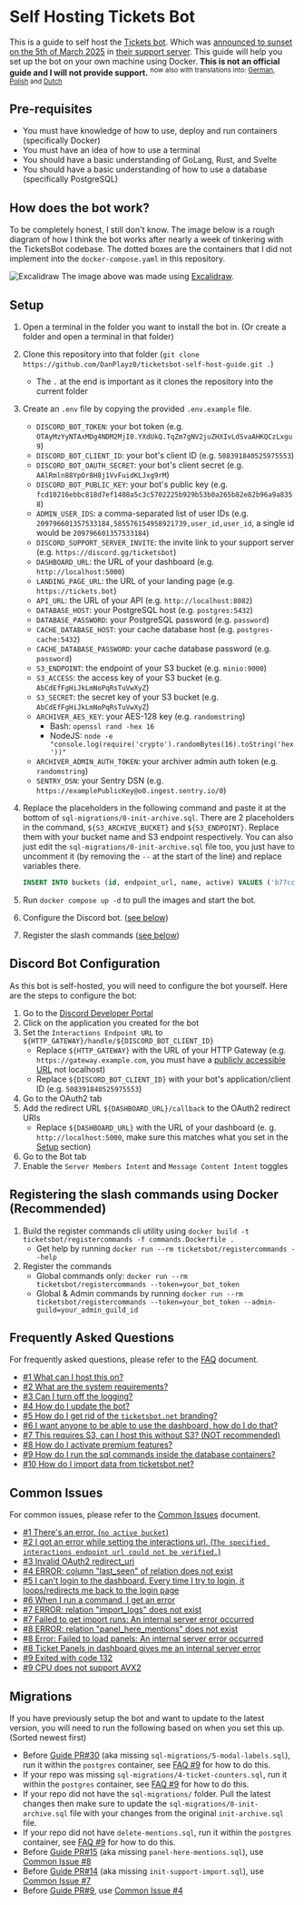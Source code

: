 # Self Hosting Tickets Bot

This is a guide to self host the [Tickets bot](https://discord.com/users/508391840525975553). Which was [announced to sunset on the 5th of March 2025](https://discord.com/channels/508392876359680000/508410703439462400/1325516916995129445) in [their support server](https://discord.gg/XX2TxVCq6g). This guide will help you set up the bot on your own machine using Docker. **This is not an official guide and I will not provide support.** 
<sup>now also with translations into: [German](README_DE.md), [Polish](README_PL.md) and [Dutch](README_NL.md)</sup>
## Pre-requisites

- You must have knowledge of how to use, deploy and run containers (specifically Docker)
- You must have an idea of how to use a terminal
- You should have a basic understanding of GoLang, Rust, and Svelte
- You should have a basic understanding of how to use a database (specifically PostgreSQL)

## How does the bot work?

To be completely honest, I still don't know. The image below is a rough diagram of how I think the bot works after nearly a week of tinkering with the TicketsBot codebase. The dotted boxes are the containers that I did not implement into the `docker-compose.yaml` in this repository.

![Excalidraw](./images/ticketsbot-2025-01-11T23_47_40_622Z.svg)
The image above was made using [Excalidraw](https://excalidraw.com/).

## Setup

1. Open a terminal in the folder you want to install the bot in. (Or create a folder and open a terminal in that folder)
2. Clone this repository into that folder (`git clone https://github.com/DanPlayz0/ticketsbot-self-host-guide.git .`)
   - The `.` at the end is important as it clones the repository into the current folder
3. Create an `.env` file by copying the provided `.env.example` file.

   - `DISCORD_BOT_TOKEN`: your bot token (e.g. `OTAyMzYyNTAxMDg4NDM2MjI0.YXdUkQ.TqZm7gNV2juZHXIvLdSvaAHKQCzLxgu9`)
   - `DISCORD_BOT_CLIENT_ID`: your bot's client ID (e.g. `508391840525975553`)
   - `DISCORD_BOT_OAUTH_SECRET`: your bot's client secret (e.g. `AAlRmln88YpOr8H8j1VvFuidKLJxg9rM`)
   - `DISCORD_BOT_PUBLIC_KEY`: your bot's public key (e.g. `fcd10216ebbc818d7ef1408a5c3c5702225b929b53b0a265b82e82b96a9a8358`)
   - `ADMIN_USER_IDS`: a comma-separated list of user IDs (e.g. `209796601357533184,585576154958921739,user_id,user_id`, a single id would be `209796601357533184`)
   - `DISCORD_SUPPORT_SERVER_INVITE`: the invite link to your support server (e.g. `https://discord.gg/ticketsbot`)
   - `DASHBOARD_URL`: the URL of your dashboard (e.g. `http://localhost:5000`)
   - `LANDING_PAGE_URL`: the URL of your landing page (e.g. `https://tickets.bot`)
   - `API_URL`: the URL of your API (e.g. `http://localhost:8082`)
   - `DATABASE_HOST`: your PostgreSQL host (e.g. `postgres:5432`)
   - `DATABASE_PASSWORD`: your PostgreSQL password (e.g. `password`)
   - `CACHE_DATABASE_HOST`: your cache database host (e.g. `postgres-cache:5432`)
   - `CACHE_DATABASE_PASSWORD`: your cache database password (e.g. `password`)
   - `S3_ENDPOINT`: the endpoint of your S3 bucket (e.g. `minio:9000`)
   - `S3_ACCESS`: the access key of your S3 bucket (e.g. `AbCdEfFgHiJkLmNoPqRsTuVwXyZ`)
   - `S3_SECRET`: the secret key of your S3 bucket (e.g. `AbCdEfFgHiJkLmNoPqRsTuVwXyZ`)
   - `ARCHIVER_AES_KEY`: your AES-128 key (e.g. `randomstring`)
     - Bash: `openssl rand -hex 16`
     - NodeJS: `node -e "console.log(require('crypto').randomBytes(16).toString('hex'))"`
   - `ARCHIVER_ADMIN_AUTH_TOKEN`: your archiver admin auth token (e.g. `randomstring`)
   - `SENTRY_DSN`: your Sentry DSN (e.g. `https://examplePublicKey@o0.ingest.sentry.io/0`)

4. Replace the placeholders in the following command and paste it at the bottom of `sql-migrations/0-init-archive.sql`. There are 2 placeholders in the command, `${S3_ARCHIVE_BUCKET}` and `${S3_ENDPOINT}`. Replace them with your bucket name and S3 endpoint respectively. You can also just edit the `sql-migrations/0-init-archive.sql` file too, you just have to uncomment it (by removing the `--` at the start of the line) and replace variables there.

   ```sql
   INSERT INTO buckets (id, endpoint_url, name, active) VALUES ('b77cc1a0-91ec-4d64-bb6d-21717737ea3c', 'https://${S3_ENDPOINT}', '${S3_ARCHIVE_BUCKET}', TRUE);
   ```

5. Run `docker compose up -d` to pull the images and start the bot.
6. Configure the Discord bot. ([see below](#discord-bot-configuration))
7. Register the slash commands ([see below](#registering-the-slash-commands-using-docker-recommended))

## Discord Bot Configuration

As this bot is self-hosted, you will need to configure the bot yourself. Here are the steps to configure the bot:

1. Go to the [Discord Developer Portal](https://discord.com/developers/applications)
2. Click on the application you created for the bot
3. Set the `Interactions Endpoint URL` to `${HTTP_GATEWAY}/handle/${DISCORD_BOT_CLIENT_ID}`
   - Replace `${HTTP_GATEWAY}` with the URL of your HTTP Gateway (e.g. `https://gateway.example.com`, you must have a [publicly accessible URL](./wiki/faq.md#6-i-want-anyone-to-be-able-to-use-the-dashboard-how-do-i-do-that) not localhost)
   - Replace `${DISCORD_BOT_CLIENT_ID}` with your bot's application/client ID (e.g. `508391840525975553`)
4. Go to the OAuth2 tab
5. Add the redirect URL `${DASHBOARD_URL}/callback` to the OAuth2 redirect URIs
   - Replace `${DASHBOARD_URL}` with the URL of your dashboard (e. g. `http://localhost:5000`, make sure this matches what you set in the [Setup](#setup) section)
6. Go to the Bot tab
7. Enable the `Server Members Intent` and `Message Content Intent` toggles

## Registering the slash commands using Docker (Recommended)

1. Build the register commands cli utility using `docker build -t ticketsbot/registercommands -f commands.Dockerfile .`
   - Get help by running `docker run --rm ticketsbot/registercommands --help`
2. Register the commands
   - Global commands only: `docker run --rm ticketsbot/registercommands --token=your_bot_token`
   - Global & Admin commands by running `docker run --rm ticketsbot/registercommands --token=your_bot_token --admin-guild=your_admin_guild_id`

## Frequently Asked Questions

For frequently asked questions, please refer to the [FAQ](./wiki/faq.md) document.

- [#1 What can I host this on?](./wiki/faq.md#1-what-can-i-host-this-on)
- [#2 What are the system requirements?](./wiki/faq.md#2-what-are-the-system-requirements)
- [#3 Can I turn off the logging?](./wiki/faq.md#3-can-i-turn-off-the-logging)
- [#4 How do I update the bot?](./wiki/faq.md#4-how-do-i-update-the-bot)
- [#5 How do I get rid of the `ticketsbot.net` branding?](./wiki/faq.md#5-how-do-i-get-rid-of-the-ticketsbotnet-branding)
- [#6 I want anyone to be able to use the dashboard, how do I do that?](./wiki/faq.md#6-i-want-anyone-to-be-able-to-use-the-dashboard-how-do-i-do-that)
- [#7 This requires S3, can I host this without S3? (NOT recommended)](./wiki/faq.md#7-this-requires-s3-can-i-host-this-without-s3-not-recommended)
- [#8 How do I activate premium features?](./wiki/faq.md#8-how-do-i-activate-premium-features)
- [#9 How do I run the sql commands inside the database containers?](./wiki/faq.md#9-how-do-i-run-the-sql-commands-inside-the-database-containers)
- [#10 How do I import data from ticketsbot.net?](./wiki/faq.md#10-how-do-i-import-data-from-ticketsbotnet)

## Common Issues

For common issues, please refer to the [Common Issues](./wiki/common-issues.md) document.

- [#1 There's an error. (`no active bucket`)](./wiki/common-issues.md#1-theres-an-error-no-active-bucket)
- [#2 I got an error while setting the interactions url. (`The specified interactions endpoint url could not be verified.`)](./wiki/common-issues.md#2-i-got-an-error-while-setting-the-interactions-url-the-specified-interactions-endpoint-url-could-not-be-verified)
- [#3 Invalid OAuth2 redirect_uri](./wiki/common-issues.md#3-invalid-oauth2-redirect_uri)
- [#4 ERROR: column "last_seen" of relation does not exist](./wiki/common-issues.md#4-error-column-last_seen-of-relation-does-not-exist)
- [#5 I can't login to the dashboard. Every time I try to login, it loops/redirects me back to the login page](./wiki/common-issues.md#5-i-cant-login-to-the-dashboard-every-time-i-try-to-login-it-loopsredirects-me-back-to-the-login-page)
- [#6 When I run a command, I get an error](./wiki/common-issues.md#6-when-i-run-a-command-i-get-an-error)
- [#7 ERROR: relation "import_logs" does not exist](./wiki/common-issues.md#7-error-relation-import_logs-does-not-exist)
- [#7 Failed to get import runs: An internal server error occurred](./wiki/common-issues.md#7-error-relation-import_logs-does-not-exist)
- [#8 ERROR: relation "panel_here_mentions" does not exist](./wiki/common-issues.md#8-error-relation-panel_here_mentions-does-not-exist)
- [#8 Error: Failed to load panels: An internal server error occurred](./wiki/common-issues.md#8-error-relation-panel_here_mentions-does-not-exist)
- [#8 Ticket Panels in dashboard gives me an internal server error](./wiki/common-issues.md#8-error-relation-panel_here_mentions-does-not-exist)
- [#9 Exited with code 132](./wiki/common-issues.md#9-exited-with-code-132)
- [#9 CPU does not support AVX2](./wiki/common-issues.md#9-exited-with-code-132)

## Migrations

If you have previously setup the bot and want to update to the latest version, you will need to run the following based on when you set this up. (Sorted newest first)

- Before [Guide PR#30](https://github.com/DanPlayz0/ticketsbot-self-host-guide/pull/30) (aka missing `sql-migrations/5-modal-labels.sql`), run it within the `postgres` container, see [FAQ #9](./wiki/faq.md#9-how-do-i-run-the-sql-commands-inside-the-database-containers) for how to do this.
- If your repo was missing `sql-migrations/4-ticket-counters.sql`, run it within the `postgres` container, see [FAQ #9](./wiki/faq.md#9-how-do-i-run-the-sql-commands-inside-the-database-containers) for how to do this.
- If your repo did not have the `sql-migrations/` folder. Pull the latest changes then make sure to update the `sql-migrations/0-init-archive.sql` file with your changes from the original `init-archive.sql` file.
- If your repo did not have `delete-mentions.sql`, run it within the `postgres` container, see [FAQ #9](./wiki/faq.md#9-how-do-i-run-the-sql-commands-inside-the-database-containers) for how to do this.
- Before [Guide PR#15](https://github.com/DanPlayz0/ticketsbot-self-host-guide/pull/15) (aka missing `panel-here-mentions.sql`), use [Common Issue #8](./wiki/common-issues.md#8-error-relation-panel_here_mentions-does-not-exist)
- Before [Guide PR#14](https://github.com/DanPlayz0/ticketsbot-self-host-guide/pull/14) (aka missing `init-support-import.sql`), use [Common Issue #7](./wiki/common-issues.md#7-error-relation-import_logs-does-not-exist)
- Before [Guide PR#9](https://github.com/DanPlayz0/ticketsbot-self-host-guide/pull/9), use [Common Issue #4](./wiki/common-issues.md#4-error-column-last_seen-of-relation-does-not-exist)
